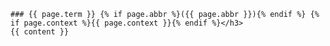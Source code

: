     ### {{ page.term }} {% if page.abbr %}({{ page.abbr }}){% endif %} {% if page.context %}{{ page.context }}{% endif %}</h3>
    {{ content }}
